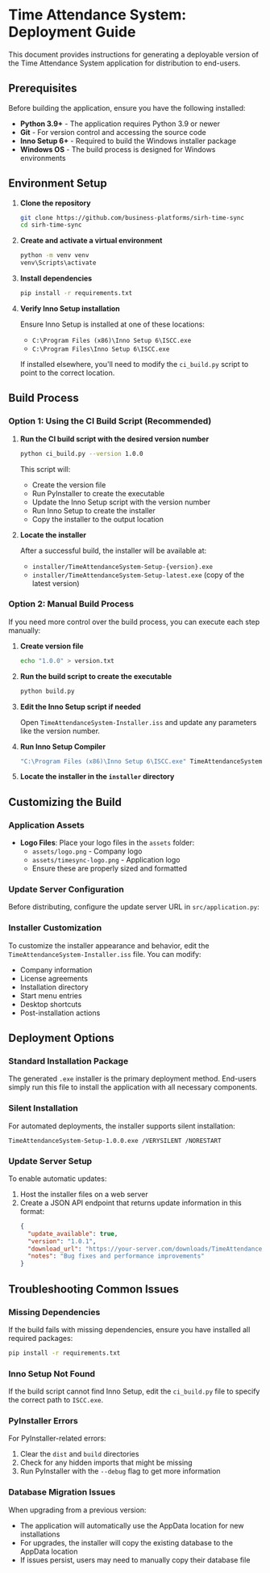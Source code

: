 # Time Attendance System: Deployment Guide

This document provides instructions for generating a deployable version of the Time Attendance System application for distribution to end-users.

## Prerequisites

Before building the application, ensure you have the following installed:

- **Python 3.9+** - The application requires Python 3.9 or newer
- **Git** - For version control and accessing the source code
- **Inno Setup 6+** - Required to build the Windows installer package
- **Windows OS** - The build process is designed for Windows environments

## Environment Setup

1. **Clone the repository**
   ```bash
   git clone https://github.com/business-platforms/sirh-time-sync
   cd sirh-time-sync
   ```

2. **Create and activate a virtual environment**
   ```bash
   python -m venv venv
   venv\Scripts\activate
   ```

3. **Install dependencies**
   ```bash
   pip install -r requirements.txt
   ```

4. **Verify Inno Setup installation**
   
   Ensure Inno Setup is installed at one of these locations:
   - `C:\Program Files (x86)\Inno Setup 6\ISCC.exe`
   - `C:\Program Files\Inno Setup 6\ISCC.exe`

   If installed elsewhere, you'll need to modify the `ci_build.py` script to point to the correct location.

## Build Process

### Option 1: Using the CI Build Script (Recommended)

1. **Run the CI build script with the desired version number**
   ```bash
   python ci_build.py --version 1.0.0
   ```

   This script will:
   - Create the version file
   - Run PyInstaller to create the executable
   - Update the Inno Setup script with the version number
   - Run Inno Setup to create the installer
   - Copy the installer to the output location

2. **Locate the installer**
   
   After a successful build, the installer will be available at:
   - `installer/TimeAttendanceSystem-Setup-{version}.exe`
   - `installer/TimeAttendanceSystem-Setup-latest.exe` (copy of the latest version)

### Option 2: Manual Build Process

If you need more control over the build process, you can execute each step manually:

1. **Create version file**
   ```bash
   echo "1.0.0" > version.txt
   ```

2. **Run the build script to create the executable**
   ```bash
   python build.py
   ```

3. **Edit the Inno Setup script if needed**
   
   Open `TimeAttendanceSystem-Installer.iss` and update any parameters like the version number.

4. **Run Inno Setup Compiler**
   ```bash
   "C:\Program Files (x86)\Inno Setup 6\ISCC.exe" TimeAttendanceSystem-Installer.iss
   ```

5. **Locate the installer in the `installer` directory**

## Customizing the Build

### Application Assets

- **Logo Files**: Place your logo files in the `assets` folder:
  - `assets/logo.png` - Company logo
  - `assets/timesync-logo.png` - Application logo
  - Ensure these are properly sized and formatted

### Update Server Configuration

Before distributing, configure the update server URL in `src/application.py`:

### Installer Customization

To customize the installer appearance and behavior, edit the `TimeAttendanceSystem-Installer.iss` file. You can modify:

- Company information
- License agreements
- Installation directory
- Start menu entries
- Desktop shortcuts
- Post-installation actions

## Deployment Options

### Standard Installation Package

The generated `.exe` installer is the primary deployment method. End-users simply run this file to install the application with all necessary components.

### Silent Installation

For automated deployments, the installer supports silent installation:

```
TimeAttendanceSystem-Setup-1.0.0.exe /VERYSILENT /NORESTART
```

### Update Server Setup

To enable automatic updates:

1. Host the installer files on a web server
2. Create a JSON API endpoint that returns update information in this format:
   ```json
   {
     "update_available": true,
     "version": "1.0.1",
     "download_url": "https://your-server.com/downloads/TimeAttendanceSystem-Setup-1.0.1.exe",
     "notes": "Bug fixes and performance improvements"
   }
   ```

## Troubleshooting Common Issues

### Missing Dependencies

If the build fails with missing dependencies, ensure you have installed all required packages:
```bash
pip install -r requirements.txt
```

### Inno Setup Not Found

If the build script cannot find Inno Setup, edit the `ci_build.py` file to specify the correct path to `ISCC.exe`.

### PyInstaller Errors

For PyInstaller-related errors:
1. Clear the `dist` and `build` directories
2. Check for any hidden imports that might be missing
3. Run PyInstaller with the `--debug` flag to get more information

### Database Migration Issues

When upgrading from a previous version:
- The application will automatically use the AppData location for new installations
- For upgrades, the installer will copy the existing database to the AppData location
- If issues persist, users may need to manually copy their database file